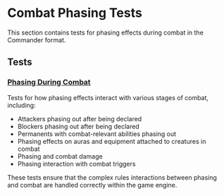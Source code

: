 # Combat Phasing Tests

This section contains tests for phasing effects during combat in the Commander format.

## Tests

### [Phasing During Combat](phasing_during_combat.md)

Tests for how phasing effects interact with various stages of combat, including:
- Attackers phasing out after being declared
- Blockers phasing out after being declared
- Permanents with combat-relevant abilities phasing out
- Phasing effects on auras and equipment attached to creatures in combat
- Phasing and combat damage
- Phasing interaction with combat triggers

These tests ensure that the complex rules interactions between phasing and combat are handled correctly within the game engine. 